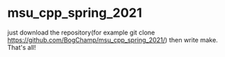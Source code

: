 # msu_cpp_spring_2021
just download the repository(for example git clone https://github.com/BogChamp/msu_cpp_spring_2021/)
then write make. That's all!
